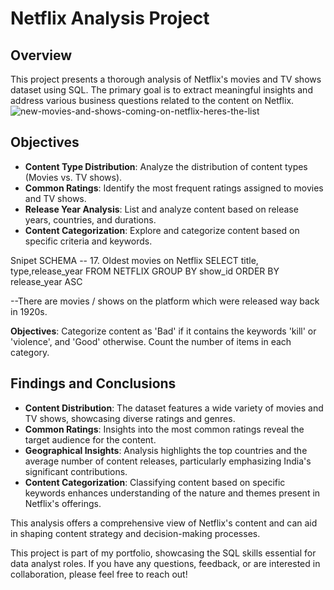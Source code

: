 # Netflix Analysis Project

## Overview

This project presents a thorough analysis of Netflix's movies and TV shows dataset using SQL. The primary goal is to extract meaningful insights and address various business questions related to the content on Netflix.
![new-movies-and-shows-coming-on-netflix-heres-the-list](https://github.com/user-attachments/assets/5f770b8e-42e9-4b51-8332-133c09b29e66)

## Objectives

- **Content Type Distribution**: Analyze the distribution of content types (Movies vs. TV shows).
- **Common Ratings**: Identify the most frequent ratings assigned to movies and TV shows.
- **Release Year Analysis**: List and analyze content based on release years, countries, and durations.
- **Content Categorization**: Explore and categorize content based on specific criteria and keywords.

Snipet SCHEMA
-- 17.  Oldest movies on Netflix
SELECT title, type,release_year
FROM NETFLIX
GROUP BY show_id
ORDER BY release_year ASC

--There are movies / shows on the platform which were released way back in 1920s.


**Objectives**: Categorize content as 'Bad' if it contains the keywords 'kill' or 'violence', and 'Good' otherwise. Count the number of items in each category.

## Findings and Conclusions

- **Content Distribution**: The dataset features a wide variety of movies and TV shows, showcasing diverse ratings and genres.
- **Common Ratings**: Insights into the most common ratings reveal the target audience for the content.
- **Geographical Insights**: Analysis highlights the top countries and the average number of content releases, particularly emphasizing India's significant contributions.
- **Content Categorization**: Classifying content based on specific keywords enhances understanding of the nature and themes present in Netflix's offerings.

This analysis offers a comprehensive view of Netflix's content and can aid in shaping content strategy and decision-making processes.


This project is part of my portfolio, showcasing the SQL skills essential for data analyst roles. If you have any questions, feedback, or are interested in collaboration, please feel free to reach out!
